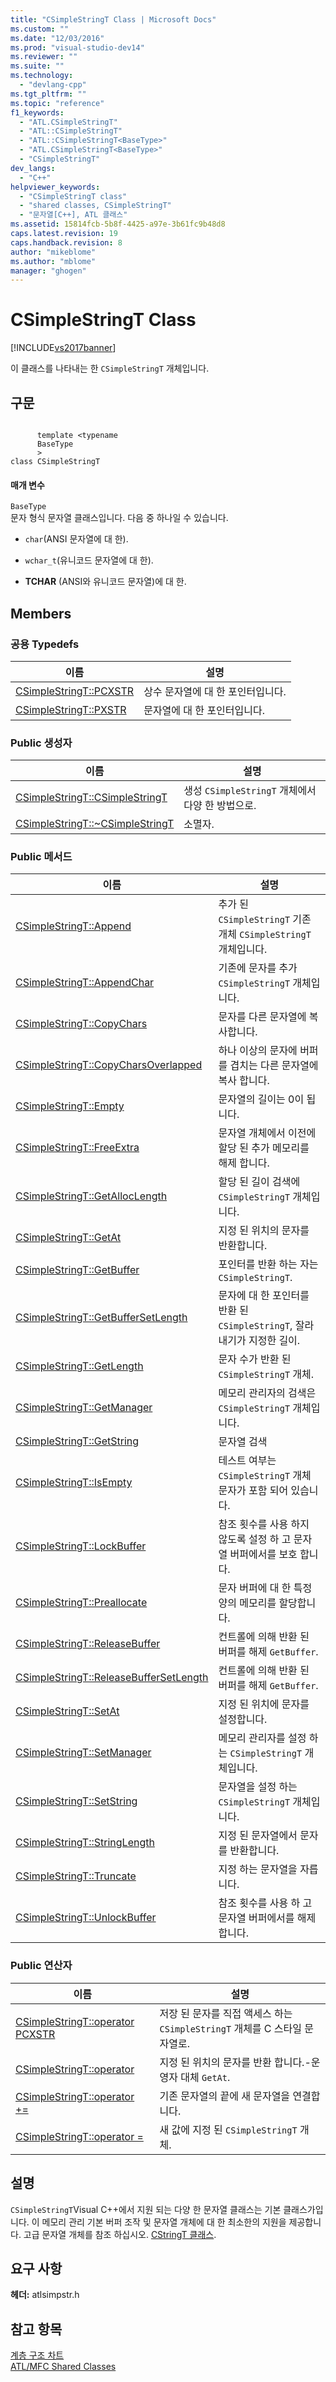 ```yaml
---
title: "CSimpleStringT Class | Microsoft Docs"
ms.custom: ""
ms.date: "12/03/2016"
ms.prod: "visual-studio-dev14"
ms.reviewer: ""
ms.suite: ""
ms.technology: 
  - "devlang-cpp"
ms.tgt_pltfrm: ""
ms.topic: "reference"
f1_keywords: 
  - "ATL.CSimpleStringT"
  - "ATL::CSimpleStringT"
  - "ATL::CSimpleStringT<BaseType>"
  - "ATL.CSimpleStringT<BaseType>"
  - "CSimpleStringT"
dev_langs: 
  - "C++"
helpviewer_keywords: 
  - "CSimpleStringT class"
  - "shared classes, CSimpleStringT"
  - "문자열[C++], ATL 클래스"
ms.assetid: 15814fcb-5b8f-4425-a97e-3b61fc9b48d8
caps.latest.revision: 19
caps.handback.revision: 8
author: "mikeblome"
ms.author: "mblome"
manager: "ghogen"
---
```

# CSimpleStringT Class
[!INCLUDE[vs2017banner](../../assembler/inline/includes/vs2017banner.md)]

이 클래스를 나타내는 한 `CSimpleStringT` 개체입니다.  
  
## 구문  
  
```  
  
      template <typename   
      BaseType  
      >  
class CSimpleStringT  
```  
  
#### 매개 변수  
 `BaseType`  
 문자 형식 문자열 클래스입니다.  다음 중 하나일 수 있습니다.  
  
-   `char`\(ANSI 문자열에 대 한\).  
  
-   `wchar_t`\(유니코드 문자열에 대 한\).  
  
-   **TCHAR** \(ANSI와 유니코드 문자열\)에 대 한.  
  
## Members  
  
### 공용 Typedefs  
  
|이름|설명|  
|--------|--------|  
|[CSimpleStringT::PCXSTR](../Topic/CSimpleStringT::PCXSTR.md)|상수 문자열에 대 한 포인터입니다.|  
|[CSimpleStringT::PXSTR](../Topic/CSimpleStringT::PXSTR.md)|문자열에 대 한 포인터입니다.|  
  
### Public 생성자  
  
|이름|설명|  
|--------|--------|  
|[CSimpleStringT::CSimpleStringT](../Topic/CSimpleStringT::CSimpleStringT.md)|생성 `CSimpleStringT` 개체에서 다양 한 방법으로.|  
|[CSimpleStringT::~CSimpleStringT](../Topic/CSimpleStringT::~CSimpleStringT.md)|소멸자.|  
  
### Public 메서드  
  
|이름|설명|  
|--------|--------|  
|[CSimpleStringT::Append](../Topic/CSimpleStringT::Append.md)|추가 된 `CSimpleStringT` 기존 개체 `CSimpleStringT` 개체입니다.|  
|[CSimpleStringT::AppendChar](../Topic/CSimpleStringT::AppendChar.md)|기존에 문자를 추가 `CSimpleStringT` 개체입니다.|  
|[CSimpleStringT::CopyChars](../Topic/CSimpleStringT::CopyChars.md)|문자를 다른 문자열에 복사합니다.|  
|[CSimpleStringT::CopyCharsOverlapped](../Topic/CSimpleStringT::CopyCharsOverlapped.md)|하나 이상의 문자에 버퍼를 겹치는 다른 문자열에 복사 합니다.|  
|[CSimpleStringT::Empty](../Topic/CSimpleStringT::Empty.md)|문자열의 길이는 0이 됩니다.|  
|[CSimpleStringT::FreeExtra](../Topic/CSimpleStringT::FreeExtra.md)|문자열 개체에서 이전에 할당 된 추가 메모리를 해제 합니다.|  
|[CSimpleStringT::GetAllocLength](../Topic/CSimpleStringT::GetAllocLength.md)|할당 된 길이 검색에 `CSimpleStringT` 개체입니다.|  
|[CSimpleStringT::GetAt](../Topic/CSimpleStringT::GetAt.md)|지정 된 위치의 문자를 반환합니다.|  
|[CSimpleStringT::GetBuffer](../Topic/CSimpleStringT::GetBuffer.md)|포인터를 반환 하는 자는 `CSimpleStringT`.|  
|[CSimpleStringT::GetBufferSetLength](../Topic/CSimpleStringT::GetBufferSetLength.md)|문자에 대 한 포인터를 반환 된 `CSimpleStringT`, 잘라내기가 지정한 길이.|  
|[CSimpleStringT::GetLength](../Topic/CSimpleStringT::GetLength.md)|문자 수가 반환 된 `CSimpleStringT` 개체.|  
|[CSimpleStringT::GetManager](../Topic/CSimpleStringT::GetManager.md)|메모리 관리자의 검색은 `CSimpleStringT` 개체입니다.|  
|[CSimpleStringT::GetString](../Topic/CSimpleStringT::GetString.md)|문자열 검색|  
|[CSimpleStringT::IsEmpty](../Topic/CSimpleStringT::IsEmpty.md)|테스트 여부는 `CSimpleStringT` 개체 문자가 포함 되어 있습니다.|  
|[CSimpleStringT::LockBuffer](../Topic/CSimpleStringT::LockBuffer.md)|참조 횟수를 사용 하지 않도록 설정 하 고 문자열 버퍼에서를 보호 합니다.|  
|[CSimpleStringT::Preallocate](../Topic/CSimpleStringT::Preallocate.md)|문자 버퍼에 대 한 특정 양의 메모리를 할당합니다.|  
|[CSimpleStringT::ReleaseBuffer](../Topic/CSimpleStringT::ReleaseBuffer.md)|컨트롤에 의해 반환 된 버퍼를 해제 `GetBuffer`.|  
|[CSimpleStringT::ReleaseBufferSetLength](../Topic/CSimpleStringT::ReleaseBufferSetLength.md)|컨트롤에 의해 반환 된 버퍼를 해제 `GetBuffer`.|  
|[CSimpleStringT::SetAt](../Topic/CSimpleStringT::SetAt.md)|지정 된 위치에 문자를 설정합니다.|  
|[CSimpleStringT::SetManager](../Topic/CSimpleStringT::SetManager.md)|메모리 관리자를 설정 하는 `CSimpleStringT` 개체입니다.|  
|[CSimpleStringT::SetString](../Topic/CSimpleStringT::SetString.md)|문자열을 설정 하는 `CSimpleStringT` 개체입니다.|  
|[CSimpleStringT::StringLength](../Topic/CSimpleStringT::StringLength.md)|지정 된 문자열에서 문자를 반환합니다.|  
|[CSimpleStringT::Truncate](../Topic/CSimpleStringT::Truncate.md)|지정 하는 문자열을 자릅니다.|  
|[CSimpleStringT::UnlockBuffer](../Topic/CSimpleStringT::UnlockBuffer.md)|참조 횟수를 사용 하 고 문자열 버퍼에서를 해제 합니다.|  
  
### Public 연산자  
  
|이름|설명|  
|--------|--------|  
|[CSimpleStringT::operator PCXSTR](../Topic/CSimpleStringT::operator%20PCXSTR.md)|저장 된 문자를 직접 액세스 하는 `CSimpleStringT` 개체를 C 스타일 문자열로.|  
|[CSimpleStringT::operator](../Topic/CSimpleStringT::operator.md)|지정 된 위치의 문자를 반환 합니다.\-운영자 대체 `GetAt`.|  
|[CSimpleStringT::operator \+\=](../Topic/CSimpleStringT::operator%20+=.md)|기존 문자열의 끝에 새 문자열을 연결합니다.|  
|[CSimpleStringT::operator \=](../Topic/CSimpleStringT::operator%20=.md)|새 값에 지정 된 `CSimpleStringT` 개체.|  
  
## 설명  
 `CSimpleStringT`Visual C\+\+에서 지원 되는 다양 한 문자열 클래스는 기본 클래스가입니다.  이 메모리 관리 기본 버퍼 조작 및 문자열 개체에 대 한 최소한의 지원을 제공합니다.  고급 문자열 개체를 참조 하십시오.  [CStringT 클래스](../../atl-mfc-shared/reference/cstringt-class.md).  
  
## 요구 사항  
 **헤더:** atlsimpstr.h  
  
## 참고 항목  
 [계층 구조 차트](../../mfc/hierarchy-chart.md)   
 [ATL\/MFC Shared Classes](../../atl-mfc-shared/atl-mfc-shared-classes.md)
